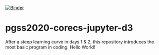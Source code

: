 [![Binder](https://mybinder.org/badge_logo.svg)](https://mybinder.org/v2/gh/syreal17/pgss2020-corecs-jupyter-d3/master)

# pgss2020-corecs-jupyter-d3
After a steep learning curve in days 1 &amp; 2, this repository introduces the most basic program in coding: Hello World!

